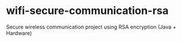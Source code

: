 # wifi-secure-communication-rsa
Secure wireless communication project using RSA encryption (Java + Hardware)
